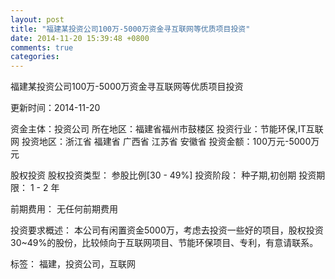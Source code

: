 ```yaml
---
layout: post
title: "福建某投资公司100万-5000万资金寻互联网等优质项目投资"
date: 2014-11-20 15:39:48 +0800
comments: true
categories: 
---
```

福建某投资公司100万-5000万资金寻互联网等优质项目投资



更新时间：2014-11-20

资金主体：投资公司
所在地区：福建省福州市鼓楼区
投资行业：节能环保,IT互联网
投资地区：浙江省 福建省 广西省 江苏省 安徽省
投资金额：100万元-5000万元

股权投资
股权投资类型：
                            参股比例[30 - 49%] 
                                                                                投资阶段：
                            种子期,初创期 
                                                                                                                                        投资期限：
                            1 - 2 年

前期费用：
无任何前期费用

投资要求概述：
本公司有闲置资金5000万，考虑去投资一些好的项目，股权投资30~49%的股份，比较倾向于互联网项目、节能环保项目、专利，有意请联系。

标签：
福建，投资公司，互联网

